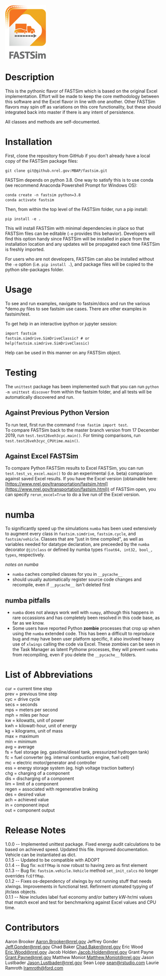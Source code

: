 ![FASTSim Logo](fastsim-icon-web-131x172.jpg)

# Description
This is the pythonic flavor of FASTSim which is based on the original Excel implementation. Effort will be made to keep the core methodology between this software and the Excel flavor in line with one another. Other FASTSim flavors may spin off as variations on this core functionality, but these should integrated back into master if there is any intent of persistence.

All classes and methods are self-documented.  

# Installation
First, clone the repository from GitHub if you don't already have a local copy of the FASTSim package files:

    git clone git@github.nrel.gov:MBAP/fastsim.git
    
FASTSim depends on python 3.8. One way to satisfy this is to use conda (we recommend Anaconda Powershell Prompt for Windows OS):

    conda create -n fastsim python=3.8
    conda activate fastsim
    
Then, from within the top level of the FASTSim folder, run a pip install:

    pip install -e .
    
This will install FASTSim with minimal dependencies in place so that FASTSim files can be editable (`-e` provides this behavior). Developers will find this option handy since FASTSim will be installed in place from the installation location and any updates will be propagated each time FASTSim is freshly imported.  

For users who are not developers, FASTSim can also be installed without the `-e` option (i.e. `pip install .`), and package files will be copied to the python site-packages folder.   

# Usage
To see and run examples, navigate to fastsim/docs and run the various *demo.py files to see fastsim use cases. There are other examples in fastsim/test.  

To get help in an interactive ipython or jupyter session:  
```
import fastsim
fastsim.simdrive.SimDriveClassic? # or
help(fastsim.simdrive.SimDriveClassic)
```

Help can be used in this manner on any FASTSim object.

# Testing

The `unittest` package has been implemented such that you can run `python -m unittest discover` from within the fastsim folder, and all tests will be automatically discovered and run.  

## Against Previous Python Version

To run test, first run the command `from fastim import test`.  
To compare FASTSim back to the master branch version from 17 December 2019, run `test.test26veh3cyc.main()`.  For timing comparisons, run `test.test26veh3cyc_CPUtime.main()`.  

## Against Excel FASTSim
To compare Python FASTSim results to Excel FASTSim, you can run `test.test_vs_excel.main()` to do an experimental (i.e. beta) comparison against saved Excel results. If you have the Excel version (obtainable here: [https://www.nrel.gov/transportation/fastsim.html](https://www.nrel.gov/transportation/fastsim.html)) of FASTSim open, you can specify `rerun_excel=True` to do a live run of the Excel version.

# numba
To significantly speed up the simulations `numba` has been used extensively to augment every class in `fastsim.simdrive`, `fastsim.cycle`, and `fastsim/vehicle`. Classes that are "just in time compiled", as well as variables needed for datatype declaration, are preceeded by the `numba` decorator `@jitclass` or defined by numba types `float64, int32, bool_, types`, respectively.

*notes on numba*
- `numba` caches compiled classes for you in `__pycache__`
- should usually automatically register source code changes and recompile, even if `__pycache__` isn't deleted first

## numba pitfalls
- `numba` does not always work well with `numpy`, although this happens in rare occassions and has completely been resolved in this code base, as far as we know.
- Some users have reported Python __zombie__ processes that crop up when using the `numba` extended code. This has been a difficult to reproduce bug and may have been user platform specific, it also involved heavy use of `xlwings` calling the code via Excel. These zombies can be seen in the Task Manager as latent Pythonw processes, they will prevent `numba` from recompiling, even if you delete the `__pycache__` folders.

# List of Abbreviations
cur = current time step  
prev = previous time step  
cyc = drive cycle  
secs = seconds  
mps = meters per second  
mph = miles per hour  
kw = kilowatts, unit of power  
kwh = kilowatt-hour, unit of energy  
kg = kilograms, unit of mass  
max = maximum  
min = minimum  
avg = average  
fs = fuel storage (eg. gasoline/diesel tank, pressurized hydrogen tank)  
fc = fuel converter (eg. internal combustion engine, fuel cell)  
mc = electric motor/generator and controller  
ess = energy storage system (eg. high voltage traction battery)  
chg = charging of a component  
dis = discharging of a component  
lim = limit of a component  
regen = associated with regenerative braking  
des = desired value  
ach = achieved value  
in = component input  
out = component output  

# Release Notes
1.0.0 -- Implemented unittest package.  Fixed energy audit calculations to be based on achieved speed.  Updated this file.  Improved documentation.  Vehicle can be instantiated as dict.  
0.1.5 -- Updated to be compatible with ADOPT  
0.1.4 -- Bug fix: `mcEffMap` is now robust to having zero as first element  
0.1.3 -- Bug fix: `fastsim.vehicle.Vehicle` method `set_init_calcs` no longer overrides `fcEffMap`.  
0.1.2 -- Fixes os-dependency of xlwings by not running stuff that needs xlwings.  Improvements in functional test.  Refinment utomated typying of jitclass objects.  
0.1.1 -- Now includes label fuel economy and/or battery kW-hr/mi values that match excel and test for benchmarking against Excel values and CPU time.  

# Contributors
Aaron	Brooker	Aaron.Brooker@nrel.gov
Jeffrey	Gonder	Jeff.Gonder@nrel.gov
Chad	Baker	Chad.Baker@nrel.gov
Eric	Wood	Eric.Wood@nrel.gov
Jacob	Holden	Jacob.Holden@nrel.gov
Grant	Payne	Grant.Payne@nrel.gov
Matthew	Moniot	Matthew.Moniot@nrel.gov
Jason	Lustbader	Jason.Lustbader@nrel.gov
Sean	Lopp	sean@rstudio.com
Laurie	Ramroth	lramroth@ford.com



